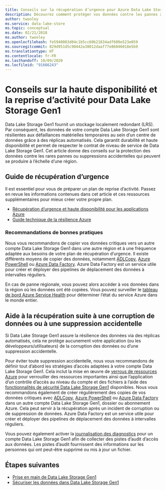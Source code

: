 ```yaml
---
title: Conseils sur la récupération d’urgence pour Azure Data Lake Storage Gen1 | Microsoft Docs
description: Découvrez comment protéger vos données contre les pannes à l’échelle régionale ou les suppressions accidentelles au-delà du stockage localement redondant d’Azure Data Lake Storage Gen1.
author: twooley
ms.service: data-lake-store
ms.topic: conceptual
ms.date: 02/21/2018
ms.author: twooley
ms.openlocfilehash: fe5940083d04c1b5cc60b21834adf609e523e059
ms.sourcegitcommit: 829d951d5c90442a38012daaf77e86046018e5b9
ms.translationtype: HT
ms.contentlocale: fr-FR
ms.lasthandoff: 10/09/2020
ms.locfileid: "91666243"
---
```

# <a name="high-availability-and-disaster-recovery-guidance-for-data-lake-storage-gen1"></a>Conseils sur la haute disponibilité et la reprise d’activité pour Data Lake Storage Gen1

Data Lake Storage Gen1 fournit un stockage localement redondant (LRS). Par conséquent, les données de votre compte Data Lake Storage Gen1 sont résilientes aux défaillances matérielles temporaires au sein d’un centre de données grâce à des réplicas automatisés. Cela garantit durabilité et haute disponibilité et permet de respecter le contrat de niveau de service de Data Lake Storage Gen1. Cet article donne des conseils sur la protection des données contre les rares pannes ou suppressions accidentelles qui peuvent se produire à l’échelle d’une région.

## <a name="disaster-recovery-guidance"></a>Guide de récupération d’urgence

Il est essentiel pour vous de préparer un plan de reprise d’activité. Passez en revue les informations contenues dans cet article et ces ressources supplémentaires pour mieux créer votre propre plan.

* [Récupération d’urgence et haute disponibilité pour les applications Azure](../resiliency/resiliency-disaster-recovery-high-availability-azure-applications.md)
* [Guide technique de la résilience Azure](../resiliency/resiliency-technical-guidance.md)

### <a name="best-practice-recommendations"></a>Recommandations de bonnes pratiques

Nous vous recommandons de copier vos données critiques vers un autre compte Data Lake Storage Gen1 dans une autre région et à une fréquence adaptée aux besoins de votre plan de récupération d’urgence. Il existe différents moyens de copier des données, notamment [ADLCopy](data-lake-store-copy-data-azure-storage-blob.md), [Azure PowerShell](data-lake-store-get-started-powershell.md) ou [Azure Data Factory](../data-factory/connector-azure-data-lake-store.md). Azure Data Factory est un service utile pour créer et déployer des pipelines de déplacement des données à intervalles réguliers.

En cas de panne régionale, vous pouvez alors accéder à vos données dans la région où les données ont été copiées. Vous pouvez surveiller le [tableau de bord Azure Service Health](https://azure.microsoft.com/status/) pour déterminer l’état du service Azure dans le monde entier.

## <a name="data-corruption-or-accidental-deletion-recovery-guidance"></a>Aide à la récupération suite à une corruption de données ou à une suppression accidentelle

Si Data Lake Storage Gen1 assure la résilience des données via des réplicas automatisés, cela ne protège aucunement votre application (ou les développeurs/utilisateurs) de la corruption des données ou d’une suppression accidentelle.

Pour éviter toute suppression accidentelle, nous vous recommandons de définir tout d’abord les stratégies d’accès adaptées à votre compte Data Lake Storage Gen1. Cela inclut la mise en œuvre de [verrous de ressources Azure](../azure-resource-manager/management/lock-resources.md) pour verrouiller des ressources importantes ainsi que l’application d’un contrôle d’accès au niveau du compte et des fichiers à l’aide des [fonctionnalités de sécurité Data Lake Storage Gen1](data-lake-store-security-overview.md) disponibles. Nous vous recommandons également de créer régulièrement des copies de vos données critiques avec [ADLCopy](data-lake-store-copy-data-azure-storage-blob.md), [Azure PowerShell](data-lake-store-get-started-powershell.md) ou [Azure Data Factory](../data-factory/connector-azure-data-lake-store.md) dans un autre compte Data Lake Storage Gen1, dossier ou abonnement Azure. Cela peut servir à la récupération après un incident de corruption ou de suppression de données. Azure Data Factory est un service utile pour créer et déployer des pipelines de déplacement des données à intervalles réguliers.

Vous pouvez également activer la [journalisation des diagnostics](data-lake-store-diagnostic-logs.md) pour un compte Data Lake Storage Gen1 afin de collecter des pistes d’audit d’accès aux données. Les pistes d’audit fournissent des informations sur les personnes qui ont peut-être supprimé ou mis à jour un fichier.

## <a name="next-steps"></a>Étapes suivantes

* [Prise en main de Data Lake Storage Gen1](data-lake-store-get-started-portal.md)
* [Sécuriser les données dans Data Lake Storage Gen1](data-lake-store-secure-data.md)
